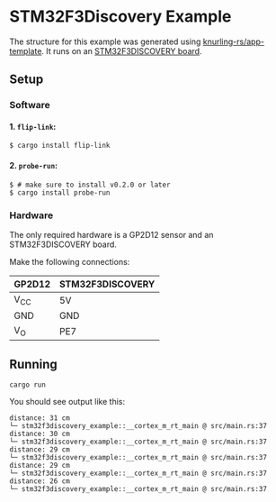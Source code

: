 # STM32F3Discovery Example

The structure for this example was generated using [knurling-rs/app-template](https://github.com/knurling-rs/app-template). It runs on an [STM32F3DISCOVERY board](https://www.st.com/en/evaluation-tools/stm32f3discovery.html).

## Setup

### Software

#### 1. `flip-link`:

```console
$ cargo install flip-link
```

#### 2. `probe-run`:

``` console
$ # make sure to install v0.2.0 or later
$ cargo install probe-run
```

### Hardware

The only required hardware is a GP2D12 sensor and an STM32F3DISCOVERY board.

Make the following connections:

| GP2D12         | STM32F3DISCOVERY |
|----------------|------------------|
| V<sub>CC</sub> | 5V               |
| GND            | GND              |
| V<sub>O</sub>  | PE7              |

## Running

```console
cargo run
```

You should see output like this:

```
distance: 31 cm
└─ stm32f3discovery_example::__cortex_m_rt_main @ src/main.rs:37
distance: 30 cm
└─ stm32f3discovery_example::__cortex_m_rt_main @ src/main.rs:37
distance: 29 cm
└─ stm32f3discovery_example::__cortex_m_rt_main @ src/main.rs:37
distance: 29 cm
└─ stm32f3discovery_example::__cortex_m_rt_main @ src/main.rs:37
distance: 26 cm
└─ stm32f3discovery_example::__cortex_m_rt_main @ src/main.rs:37
```
